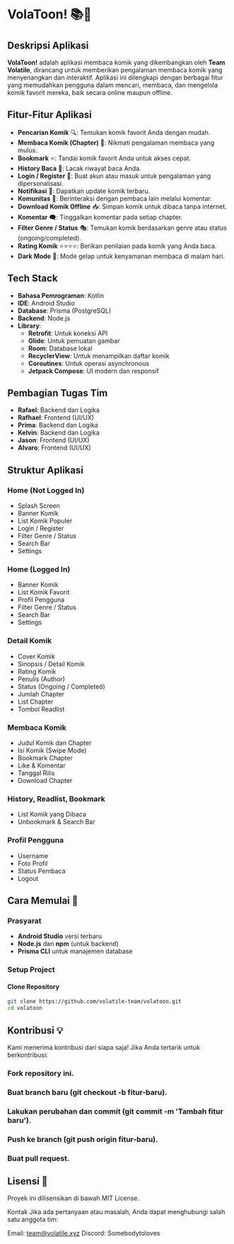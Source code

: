 # VolaToon! 📚🎨

## Deskripsi Aplikasi
**VolaToon!** adalah aplikasi membaca komik yang dikembangkan oleh **Team Volatile**, dirancang untuk memberikan pengalaman membaca komik yang menyenangkan dan interaktif. Aplikasi ini dilengkapi dengan berbagai fitur yang memudahkan pengguna dalam mencari, membaca, dan mengelola komik favorit mereka, baik secara online maupun offline.

## Fitur-Fitur Aplikasi
- **Pencarian Komik** 🔍: Temukan komik favorit Anda dengan mudah.
- **Membaca Komik (Chapter)** 📖: Nikmati pengalaman membaca yang mulus.
- **Bookmark** ⭐: Tandai komik favorit Anda untuk akses cepat.
- **History Baca** 📜: Lacak riwayat baca Anda.
- **Login / Register** 🔑: Buat akun atau masuk untuk pengalaman yang dipersonalisasi.
- **Notifikasi** 🔔: Dapatkan update komik terbaru.
- **Komunitas** 💬: Berinteraksi dengan pembaca lain melalui komentar.
- **Download Komik Offline** 📥: Simpan komik untuk dibaca tanpa internet.
- **Komentar** 🗨️: Tinggalkan komentar pada setiap chapter.
- **Filter Genre / Status** 🎭: Temukan komik berdasarkan genre atau status (ongoing/completed).
- **Rating Komik** ⭐⭐⭐⭐: Berikan penilaian pada komik yang Anda baca.
- **Dark Mode** 🌙: Mode gelap untuk kenyamanan membaca di malam hari.

## Tech Stack
- **Bahasa Pemrograman**: Kotlin
- **IDE**: Android Studio
- **Database**: Prisma (PostgreSQL)
- **Backend**: Node.js
- **Library**:
  - **Retrofit**: Untuk koneksi API
  - **Glide**: Untuk pemuatan gambar
  - **Room**: Database lokal
  - **RecyclerView**: Untuk menampilkan daftar komik
  - **Coroutines**: Untuk operasi asynchronous
  - **Jetpack Compose**: UI modern dan responsif

## Pembagian Tugas Tim
- **Rafael**: Backend dan Logika
- **Rafhael**: Frontend (UI/UX)
- **Prima**: Backend dan Logika
- **Kelvin**: Backend dan Logika
- **Jason**: Frontend (UI/UX)
- **Alvaro**: Frontend (UI/UX)

## Struktur Aplikasi

### Home (Not Logged In)
- Splash Screen
- Banner Komik
- List Komik Populer
- Login / Register
- Filter Genre / Status
- Search Bar
- Settings

### Home (Logged In)
- Banner Komik
- List Komik Favorit
- Profil Pengguna
- Filter Genre / Status
- Search Bar
- Settings

### Detail Komik
- Cover Komik
- Sinopsis / Detail Komik
- Rating Komik
- Penulis (Author)
- Status (Ongoing / Completed)
- Jumlah Chapter
- List Chapter
- Tombol Readlist

### Membaca Komik
- Judul Komik dan Chapter
- Isi Komik (Swipe Mode)
- Bookmark Chapter
- Like & Komentar
- Tanggal Rilis
- Download Chapter

### History, Readlist, Bookmark
- List Komik yang Dibaca
- Unbookmark & Search Bar

### Profil Pengguna
- Username
- Foto Profil
- Status Pembaca
- Logout

## Cara Memulai 🚀

### Prasyarat
- **Android Studio** versi terbaru
- **Node.js** dan **npm** (untuk backend)
- **Prisma CLI** untuk manajemen database

### Setup Project

#### Clone Repository
```bash
git clone https://github.com/volatile-team/volatoon.git
cd volatoon
```


## Kontribusi 💡
Kami menerima kontribusi dari siapa saja! Jika Anda tertarik untuk berkontribusi:

### Fork repository ini.
### Buat branch baru (git checkout -b fitur-baru).
### Lakukan perubahan dan commit (git commit -m 'Tambah fitur baru').
### Push ke branch (git push origin fitur-baru).
### Buat pull request.

## Lisensi 📄
Proyek ini dilisensikan di bawah MIT License.

Kontak
Jika ada pertanyaan atau masalah, Anda dapat menghubungi salah satu anggota tim:

Email: team@volatile.xyz
Discord: Somebodytoloves
